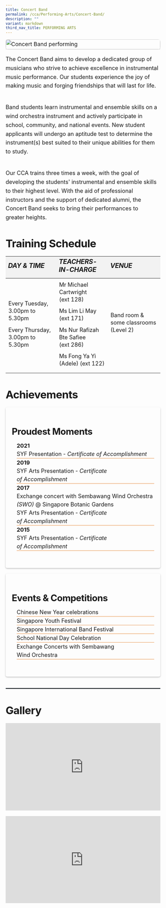 ```yaml
---
title: Concert Band
permalink: /cca/Performing-Arts/Concert-Band/
description: ""
variant: markdown
third_nav_title: PERFORMING ARTS
---
```

<div class="yck-component">
    <figure class="ken-burns-container">
        <img alt="Concert Band performing" src="https://staging-lite.d3o5f2eggdqz6.amplifyapp.com/images/Our%20Curriculum/Non%20Academic%20Programmes/CoCurricular%20Activities/Performing%20Arts/Band.jpg" class="ken-burns-image">
    </figure>
    <p>The Concert Band aims to develop a dedicated group of musicians who strive to achieve excellence in instrumental music performance. Our students experience the joy of making music and forging friendships that will last for life.</p>
    <p>Band students learn instrumental and ensemble skills on a wind orchestra instrument and actively participate in school, community, and national events. New student applicants will undergo an aptitude test to determine the instrument(s) best suited to their unique abilities for them to study.</p>
    <p>Our CCA trains three times a week, with the goal of developing the students' instrumental and ensemble skills to their highest level. With the aid of professional instructors and the support of dedicated alumni, the Concert Band seeks to bring their performances to greater heights.</p>
    <h2 class="yck-h2">Training Schedule</h2>
    <table class="yck-table">
        <thead>
            <tr>
                <th class="yck-th">
                    <h5 class="yck-h5">Day &amp; Time</h5>
                </th>
                <th class="yck-th">
                    <h5 class="yck-h5">Teachers-in-Charge</h5>
                </th>
                <th class="yck-th">
                    <h5 class="yck-h5">Venue</h5>
                </th>
            </tr>
        </thead>
        <tbody>
            <tr>
                <td class="yck-td">
                    <p>Every Tuesday, 3.00pm to 5.30pm</p>
                    <p>Every Thursday, 3.00pm to 5.30pm</p>
                </td>
                <td class="yck-td">
                    <p>Mr Michael Cartwright (ext 128)</p>
                    <p>Ms Lim Li May (ext 171)</p>
                    <p>Ms Nur Rafizah Bte Safiee (ext 286)</p>
                    <p>Ms Fong Ya Yi (Adele) (ext 122)</p>
                </td>
                <td class="yck-td">
                    <p>Band room &amp; some classrooms (Level 2)</p>
                </td>
            </tr>
        </tbody>
    </table>
    <h2 class="yck-h2">Achievements</h2>
    <div class="col-container">
        <div class="column">
            <h3 class="yck-h3">Proudest Moments</h3>
            <ul>
                <li><b>2021</b><br>SYF Presentation - <em>Certificate of Accomplishment</em></li>
                <li><b>2019</b><br>SYF Arts Presentation - <em>Certificate of Accomplishment</em></li>
                <li><b>2017</b><br>Exchange concert with Sembawang Wind Orchestra <i>(SWO)</i> @ Singapore Botanic Gardens<br>SYF Arts Presentation - <em>Certificate of Accomplishment</em></li>
                <li><b>2015</b><br>SYF Arts Presentation - <em>Certificate of Accomplishment</em></li>
            </ul>
        </div>
        <div class="column">
            <h3 class="yck-h3">Events &amp; Competitions</h3>
            <ul>
                <li>Chinese New Year celebrations</li>
                <li>Singapore Youth Festival</li>
                <li>Singapore International Band Festival</li>
                <li>School National Day Celebration</li>
                <li>Exchange Concerts with Sembawang Wind Orchestra</li>
            </ul>
        </div>
    </div>
    <hr>
    <h2 class="yck-h2">Gallery</h2>
	<div class="video-container">
		<iframe allowfullscreen="" allow="accelerometer; autoplay; clipboard-write; encrypted-media; gyroscope; picture-in-picture; web-share" frameborder="0" title="YouTube video player" src="https://www.youtube.com/embed/mgOTUdk4Wog?si=3zehUlO_fiQC1NF_" height="315" width="560"></iframe>
	</div>
    <div class="video-container">
        <iframe allowfullscreen="true" frameborder="0" src="https://docs.google.com/presentation/d/e/2PACX-1vQEFS0lTPV_Xp8eKt4tGkoYY6QEhQp22QSGOiozcqiekV-ZlfQx9dh64lmT8ljBNw/embed?start=true&amp;loop=true&amp;delayms=15000"></iframe>
    </div>
</div>

<style>
:root {
    --yck-text-line-height: 1.6em;
    --yck-heading-line-height: 1.2em;
    --yck-heading-letter-spacing: -0.02em;
    --yck-spacing-unit: 1em;
    --yck-box-shadow: 0 2px 4px rgba(0, 0, 0, 0.25);

    --yck-step--2: clamp(0.7813rem, 0.9263rem + -0.1872vw, 0.8889rem);
    --yck-step--1: clamp(0.9375rem, 1.0217rem + -0.1087vw, 1rem);
    --yck-step-0: clamp(1.125rem, 1.125rem + 0vw, 1.125rem);
    --yck-step-1: clamp(1.2656rem, 1.2363rem + 0.1467vw, 1.35rem);
    --yck-step-2: clamp(1.4238rem, 1.3556rem + 0.3412vw, 1.62rem);
    --yck-step-3: clamp(1.6018rem, 1.4828rem + 0.5951vw, 1.944rem);
    --yck-step-4: clamp(1.802rem, 1.6174rem + 0.9231vw, 2.3328rem);
    --yck-step-5: clamp(2.0273rem, 1.7587rem + 1.3427vw, 2.7994rem);

    --yck-space-s-xl: clamp(0.75rem, 0.2143rem + 3.9286vw, 3.75rem);
    interpolate-size: allow-keywords;
}

.yck-component {
    line-height: var(--yck-text-line-height);
    letter-spacing: normal;
    font-size: var(--yck-step-0);
    margin-bottom: var(--yck-space-s-xl);
}

.yck-component h1,
.yck-component h2,
.yck-component h3,
.yck-component h5,
.yck-component p {
    overflow-wrap: break-word;
}

.yck-component h1,
.yck-component h2,
.yck-component h3,
.yck-component h5 {
    text-wrap: balance;
}

.yck-component p,
.yck-component ul {
    text-wrap: pretty;
    margin-bottom: var(--yck-space-s-xl);
}

.yck-component p:last-child,
.yck-component ul li:last-child {
    margin-bottom: calc(var(--yck-spacing-unit)*2);
}

.yck-component .yck-h1,
.yck-component h1 {
    font-size: var(--yck-step-5);
    margin-bottom: var(--yck-space-s-xl);
    line-height: var(--yck-heading-line-height);
    letter-spacing: var(--yck-heading-letter-spacing);
}

.yck-component .yck-h2,
.yck-component h2 {
    font-size: var(--yck-step-4);
    margin-bottom: calc(var(--yck-spacing-unit) * 0.6);
    text-transform: capitalize;
    line-height: var(--yck-heading-line-height);
    letter-spacing: var(--yck-heading-letter-spacing);
}

.yck-component .yck-h3,
.yck-component h3 {
    font-size: var(--yck-step-3);
    margin-bottom: calc(var(--yck-spacing-unit) * 0.5);
    text-transform: capitalize;
    line-height: var(--yck-heading-line-height);
    letter-spacing: var(--yck-heading-letter-spacing);
}

.yck-component .yck-h5,
.yck-component h5 {
    font-size: var(--yck-step-1);
    margin-bottom: calc(var(--yck-spacing-unit) * 0.1);
    text-transform: uppercase;
    line-height: var(--yck-heading-line-height);
    letter-spacing: var(--yck-heading-letter-spacing);
}

.yck-component hr,
hr {
    border: 1px dotted slategrey;
    margin-block: clamp(1rem, 2vw, 2.5rem);
}

.yck-component .yck-table {
    border-collapse: collapse;
    max-width: 100%;
    margin-top: 0.5em;
    margin-bottom: var(--yck-spacing-unit);

}

.yck-component .yck-th {
    background-color: #f2f2f2;
    text-align: left;
    border-bottom: 1px dotted #ddd;
    text-transform: uppercase;
}

.yck-component .yck-th h5 {
    margin: 0 0 0.5em;
}

.yck-component .yck-td {
    border-bottom: 1px dotted #ddd;
    min-width: 120px;
    max-width: 100%;
    word-wrap: break-word;
    text-wrap: pretty;
    padding-top: 0.5em;
    padding-bottom: 0.5em;
}

.yck-component .yck-table tbody .yck-td,
.yck-component .yck-table tbody .yck-td p {
    margin-top: 0;
    margin-bottom: calc(var(--yck-spacing-unit) * 0.5);
    line-height: 1.5rem;
    padding-bottom: 0.25em;
    font-size: var(--yck-step-0);
}

/* Apply margin-bottom only when it is the last table-date in the row or contains the last paragraph */
.yck-component .yck-table tbody tr:last-child .yck-td:last-child,
.yck-component .yck-table tbody tr:last-child .yck-td:last-child p:last-child {
    margin-bottom: var(--yck-spacing-unit);
}

.yck-component .video-container {
    position: relative;
    width: 100%;
    padding-bottom: 56.25%;
    /* 16:9 aspect ratio */
    height: 0;
    overflow: hidden;
    margin-bottom: var(--yck-spacing-unit);
}

.yck-component .video-container iframe {
    position: absolute;
    top: 0;
    left: 0;
    width: 100%;
    height: 100%;
}

.yck-component .col-container {
    width: 100%;
    max-width: 1000px;
    margin: 0 auto;

    /* CSS Multi-column Layout properties */
    column-count: 2;
    column-width: 360px;
    column-gap: 1.5em;
}

.yck-component .column {
    break-inside: avoid;
    /* Prevents content from breaking across columns */
    page-break-inside: avoid;
    /* For older browsers */
    padding: 20px;
    /*     margin-block:  calc(var(--yck-spacing-unit)*0.5); */
    border-radius: 5px;
    box-shadow: var(--yck-box-shadow);
}

.yck-component .column {
    margin-bottom: var(--yck-spacing-unit) !important;
}

.yck-component .column ul {
    list-style: none;
    line-height: 1.5em;
    margin: 0;
    padding: 0;
}

.yck-component .column ul li {
    margin-left: 1rem;
    border-bottom: 0.5px solid #FFF;
    transition: right 1s ease-in-out;
}

/* Apply the animation on hover */
.yck-component .column ul li:hover {
    animation: fadeIn 1s forwards;
}

/* Revert the animation when not hovering */
.yck-component .column ul li:not(:hover) {
    animation: fadeOut 1s forwards;
}

/* Define the keyframes for the fade-in effect */
@keyframes fadeIn {
    from {
        border-bottom: 0.5px solid #EEE;
    }

    to {
        border-bottom: 1px solid #e37f2a;
    }
}

/* Define the keyframes for the fade-out effect */
@keyframes fadeOut {
    from {
        border-bottom: 1px solid #e37f2a;
    }

    to {
        border-bottom: 0.5px solid #EEE;
    }
}


.yck-component figure {
    /*   border: thin #c0c0c0 solid; */
    display: flex !important;
    flex-flow: column !important;
    /*   padding: 5px; */
    max-width: 100%;
    margin: auto !important;
}

.yck-component figure img {
    border-radius: 8px;
    box-shadow: var(--yck-box-shadow);
}

.ken-burns-container {
    max-width: 100%;
    overflow: hidden;
    position: relative;
}

.ken-burns-image {
    width: 100%;
    height: 100%;
    object-fit: cover;
    animation: kenBurns 30s ease-in-out infinite alternate;
}

@keyframes kenBurns {
    from {
        transform: scale(1);
    }

    to {
        transform: scale(1.3);
    }
}

summary::marker {
    font-size: var(--yck-step-1);
}


details::details-content {
    font-size: var(--yck-step-0);
    block-size: 0;
    animation: FadeOutSlideUp 0.5s ease forwards;
    transition: block-size 0.5s, content-visibility 0.5s;
    transition-behavior: allow-discrete;
}

details[open]::details-content {
    block-size: auto;
    animation: FadeInSlideDown 0.5s ease forwards;
}

@keyframes FadeInSlideDown {
    0% {
        opacity: 0;
    }

    100% {
        opacity: 1;
    }
}

@keyframes FadeOutSlideUp {
    100% {
        opacity: 1;
    }

    0% {
        opacity: 0;
    }
}

@media (prefers-reduced-motion: reduce) {
    * {
        animation-duration: 0.01ms !important;
        animation-iteration-count: 1 !important;
        transition-duration: 0.01ms !important;
        scroll-behavior: auto !important;
    }
}
</style>